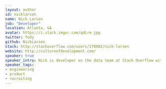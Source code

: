 ```yaml
---
layout: author
id: nicklarsen
name: Nick Larsen
job: "Developer"
location: Atlanta, GA
avatar: https://i.stack.imgur.com/qdLrm.jpg
twitter: fody
github: NickLarsen
stack: http://stackoverflow.com/users/178082/nick-larsen
website: http://cultureofdevelopment.com/
speaker: true
speaker_intro: Nick is developer on the data team at Stack Overflow with previous experience on the Talent team.  Nick's approach is always user focused and he likes to mix a little humor into every talk.
speaker_tags:
- engineering
- product
- recruiting
---
```

